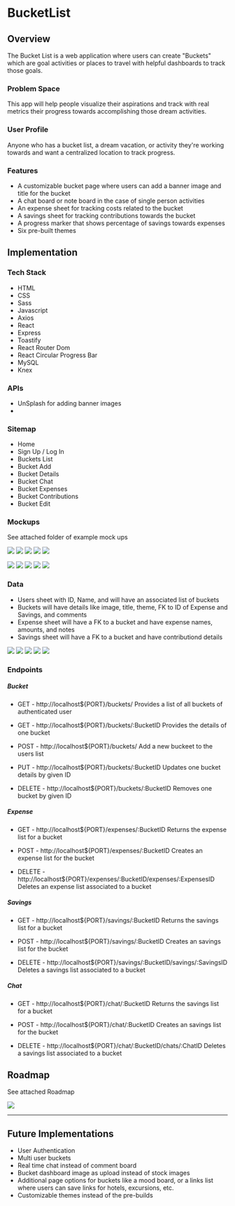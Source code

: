 # BucketList

## Overview

The Bucket List is a web application where users can create "Buckets" which are goal activities or places to travel with helpful dashboards to track those goals.

### Problem Space

This app will help people visualize their aspirations and track with real metrics their progress towards accomplishing those dream activities.

### User Profile

Anyone who has a bucket list, a dream vacation, or activity they're working towards and want a centralized location to track progress.

### Features

- A customizable bucket page where users can add a banner image and title for the bucket
- A chat board or note board in the case of single person activities
- An expense sheet for tracking costs related to the bucket
- A savings sheet for tracking contributions towards the bucket
- A progress marker that shows percentage of savings towards expenses
- Six pre-built themes

## Implementation

### Tech Stack

- HTML
- CSS
- Sass
- Javascript
- Axios
- React
- Express
- Toastify
- React Router Dom
- React Circular Progress Bar
- MySQL
- Knex

### APIs

- UnSplash for adding banner images
-

### Sitemap

- Home
- Sign Up / Log In
- Buckets List
- Bucket Add
- Bucket Details
- Bucket Chat
- Bucket Expenses
- Bucket Contributions
- Bucket Edit

### Mockups

See attached folder of example mock ups

![](ProposalAssets/Mockups/DesktopMockups/DesktopBucketDetails.jpg)
![](ProposalAssets/Mockups/DesktopMockups/DesktopExpenses.jpg)
![](ProposalAssets/Mockups/DesktopMockups/DesktopSavings.jpg)
![](ProposalAssets/Mockups/DesktopMockups/DesktopChat.jpg)
![](ProposalAssets/Mockups/DesktopMockups/DesktopEdit.jpg)

![](ProposalAssets/Mockups/MobileMockups/MobileBucketDetails.jpg)
![](ProposalAssets/Mockups/MobileMockups/MobileExpenses.jpg)
![](ProposalAssets/Mockups/MobileMockups/MobileSavings.jpg)
![](ProposalAssets/Mockups/MobileMockups/MobileChat.jpg)
![](ProposalAssets/Mockups/MobileMockups/MobileEdit.jpg)

### Data

- Users sheet with ID, Name, and will have an associated list of buckets
- Buckets will have details like image, title, theme, FK to ID of Expense and Savings, and comments
- Expense sheet will have a FK to a bucket and have expense names, amounts, and notes
- Savings sheet will have a FK to a bucket and have contributiond details

![](ProposalAssets/DB/user_data.png)
![](ProposalAssets/DB/buckets_data.png)
![](ProposalAssets/DB/expenses_data.png)
![](ProposalAssets/DB/savings_data.png)
![](ProposalAssets/DB/chats_data.png)

### Endpoints

##### Bucket

- GET - http://localhost${PORT}/buckets/ Provides a list of all buckets of authenticated user

- GET - http://localhost${PORT}/buckets/:BucketID Provides the details of one bucket

- POST - http://localhost${PORT}/buckets/ Add a new buckeet to the users list

- PUT - http://localhost${PORT}/buckets/:BucketID Updates one bucket details by given ID

- DELETE - http://localhost${PORT}/buckets/:BucketID Removes one bucket by given ID

##### Expense

- GET - http://localhost${PORT}/expenses/:BucketID Returns the expense list for a bucket

- POST - http://localhost${PORT}/expenses/:BucketID Creates an expense list for the bucket

- DELETE - http://localhost${PORT}/expenses/:BucketID/expenses/:ExpensesID Deletes an expense list associated to a bucket

##### Savings

- GET - http://localhost${PORT}/savings/:BucketID Returns the savings list for a bucket

- POST - http://localhost${PORT}/savings/:BucketID Creates an savings list for the bucket

- DELETE - http://localhost${PORT}/savings/:BucketID/savings/:SavingsID Deletes a savings list associated to a bucket

##### Chat

- GET - http://localhost${PORT}/chat/:BucketID Returns the savings list for a bucket

- POST - http://localhost${PORT}/chat/:BucketID Creates an savings list for the bucket

- DELETE - http://localhost${PORT}/chat/:BucketID/chats/:ChatID Deletes a savings list associated to a bucket

## Roadmap

See attached Roadmap

![](ProposalAssets/Roadmap/Roadmap.jpg)

---

## Future Implementations

- User Authentication
- Multi user buckets
- Real time chat instead of comment board
- Bucket dashboard image as upload instead of stock images
- Additional page options for buckets like a mood board, or a links list where users can save links for hotels, excursions, etc.
- Customizable themes instead of the pre-builds
